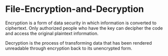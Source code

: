 # File-Encryption-and-Decryption
Encryption is a form of data security in which information is converted to ciphertext. Only authorized people who have the key can decipher the code and access the original plaintext information.

Decryption is the process of transforming data that has been rendered unreadable through encryption back to its unencrypted form.

